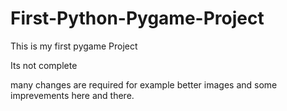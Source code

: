 # First-Python-Pygame-Project

This is my first pygame Project 

Its not complete

many changes are required for example better images and some imprevements here and there.
